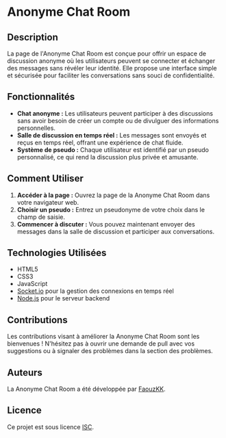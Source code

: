 # Anonyme Chat Room

## Description
La page de l'Anonyme Chat Room est conçue pour offrir un espace de discussion anonyme où les utilisateurs peuvent se connecter et échanger des messages sans révéler leur identité. Elle propose une interface simple et sécurisée pour faciliter les conversations sans souci de confidentialité.

## Fonctionnalités
- **Chat anonyme :** Les utilisateurs peuvent participer à des discussions sans avoir besoin de créer un compte ou de divulguer des informations personnelles.
- **Salle de discussion en temps réel :** Les messages sont envoyés et reçus en temps réel, offrant une expérience de chat fluide.
- **Système de pseudo :** Chaque utilisateur est identifié par un pseudo personnalisé, ce qui rend la discussion plus privée et amusante.


## Comment Utiliser
1. **Accéder à la page :** Ouvrez la page de la Anonyme Chat Room dans votre navigateur web.
2. **Choisir un pseudo :** Entrez un pseudonyme de votre choix dans le champ de saisie.
3. **Commencer à discuter :** Vous pouvez maintenant envoyer des messages dans la salle de discussion et participer aux conversations.

## Technologies Utilisées
- HTML5
- CSS3
- JavaScript
- [Socket.io](https://socket.io/) pour la gestion des connexions en temps réel
- [Node.js](https://nodejs.org/) pour le serveur backend

## Contributions
Les contributions visant à améliorer la Anonyme Chat Room sont les bienvenues ! N'hésitez pas à ouvrir une demande de pull avec vos suggestions ou à signaler des problèmes dans la section des problèmes.

## Auteurs
La Anonyme Chat Room a été développée par [FaouzKK](https://github.com/FaouzKK).

## Licence
Ce projet est sous licence [ISC](LICENSE).
